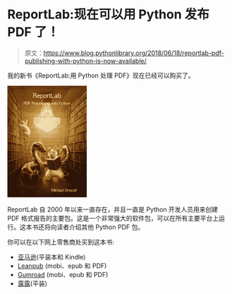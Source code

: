 # ReportLab:现在可以用 Python 发布 PDF 了！

> 原文：<https://www.blog.pythonlibrary.org/2018/06/18/reportlab-pdf-publishing-with-python-is-now-available/>

我的新书《ReportLab:用 Python 处理 PDF》现在已经可以购买了。

[![](img/6381b370238bf66046df003df95c409b.png)](https://www.blog.pythonlibrary.org/wp-content/uploads/2018/01/reportlab_python_thumb.png)

ReportLab 自 2000 年以来一直存在，并且一直是 Python 开发人员用来创建 PDF 格式报告的主要包。这是一个非常强大的软件包，可以在所有主要平台上运行。这本书还将向读者介绍其他 Python PDF 包。

你可以在以下网上零售商处买到这本书:

*   [亚马逊](https://amzn.to/2JTos53)(平装本和 Kindle)
*   [Leanpub](https://leanpub.com/reportlab) (mobi、epub 和 PDF)
*   [Gumroad](https://gumroad.com/l/reportlab) (mobi、epub 和 PDF)
*   [露露](http://www.lulu.com/shop/michael-driscoll/reportlab-pdf-processing-with-python/paperback/product-23673554.html)(平装)